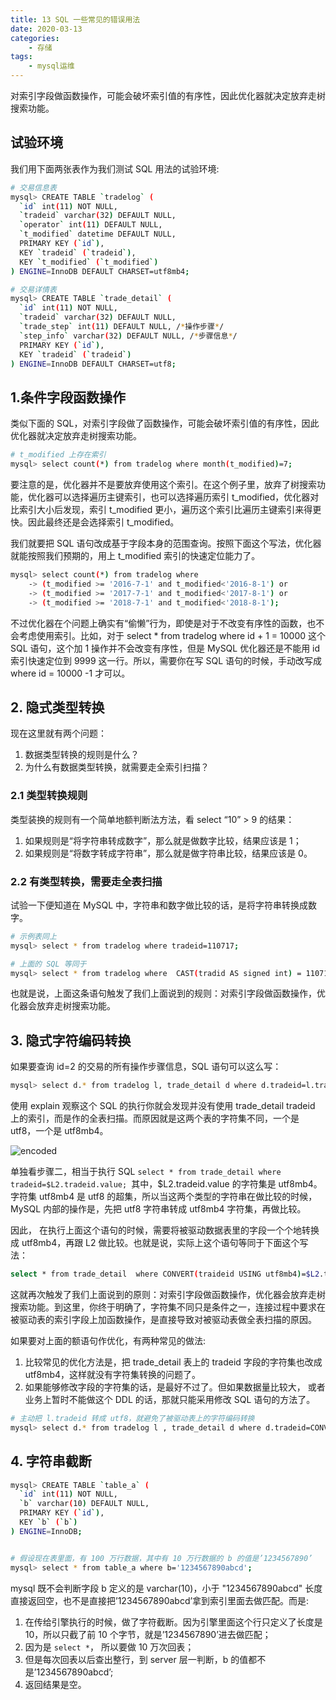 ```yaml
---
title: 13 SQL 一些常见的错误用法
date: 2020-03-13
categories:
    - 存储
tags:
    - mysql运维
---
```


对索引字段做函数操作，可能会破坏索引值的有序性，因此优化器就决定放弃走树搜索功能。

<!-- more -->

## 试验环境
我们用下面两张表作为我们测试 SQL 用法的试验环境:

```bash
# 交易信息表
mysql> CREATE TABLE `tradelog` (
  `id` int(11) NOT NULL,
  `tradeid` varchar(32) DEFAULT NULL,
  `operator` int(11) DEFAULT NULL,
  `t_modified` datetime DEFAULT NULL,
  PRIMARY KEY (`id`),
  KEY `tradeid` (`tradeid`),
  KEY `t_modified` (`t_modified`)
) ENGINE=InnoDB DEFAULT CHARSET=utf8mb4;

# 交易详情表
mysql> CREATE TABLE `trade_detail` (
  `id` int(11) NOT NULL,
  `tradeid` varchar(32) DEFAULT NULL,
  `trade_step` int(11) DEFAULT NULL, /*操作步骤*/
  `step_info` varchar(32) DEFAULT NULL, /*步骤信息*/
  PRIMARY KEY (`id`),
  KEY `tradeid` (`tradeid`)
) ENGINE=InnoDB DEFAULT CHARSET=utf8;
```


## 1.条件字段函数操作
类似下面的 SQL，对索引字段做了函数操作，可能会破坏索引值的有序性，因此优化器就决定放弃走树搜索功能。

```bash
# t_modified 上存在索引
mysql> select count(*) from tradelog where month(t_modified)=7;
```

要注意的是，优化器并不是要放弃使用这个索引。在这个例子里，放弃了树搜索功能，优化器可以选择遍历主键索引，也可以选择遍历索引 t_modified，优化器对比索引大小后发现，索引 t_modified 更小，遍历这个索引比遍历主键索引来得更快。因此最终还是会选择索引 t_modified。

我们就要把 SQL 语句改成基于字段本身的范围查询。按照下面这个写法，优化器就能按照我们预期的，用上 t_modified 索引的快速定位能力了。

```bash
mysql> select count(*) from tradelog where
    -> (t_modified >= '2016-7-1' and t_modified<'2016-8-1') or
    -> (t_modified >= '2017-7-1' and t_modified<'2017-8-1') or 
    -> (t_modified >= '2018-7-1' and t_modified<'2018-8-1');
```

不过优化器在个问题上确实有“偷懒”行为，即使是对于不改变有序性的函数，也不会考虑使用索引。比如，对于 select * from tradelog where id + 1 = 10000 这个 SQL 语句，这个加 1 操作并不会改变有序性，但是 MySQL 优化器还是不能用 id 索引快速定位到 9999 这一行。所以，需要你在写 SQL 语句的时候，手动改写成 where id = 10000 -1 才可以。

## 2. 隐式类型转换
现在这里就有两个问题：
1. 数据类型转换的规则是什么？
2. 为什么有数据类型转换，就需要走全索引扫描？

### 2.1 类型转换规则
类型装换的规则有一个简单地额判断法方法，看 select “10” > 9 的结果：
1. 如果规则是“将字符串转成数字”，那么就是做数字比较，结果应该是 1；
2. 如果规则是“将数字转成字符串”，那么就是做字符串比较，结果应该是 0。


### 2.2 有类型转换，需要走全表扫描
试验一下便知道在 MySQL 中，字符串和数字做比较的话，是将字符串转换成数字。

```bash
# 示例表同上
mysql> select * from tradelog where tradeid=110717;

# 上面的 SQL 等同于
mysql> select * from tradelog where  CAST(tradid AS signed int) = 110717;
```

也就是说，上面这条语句触发了我们上面说到的规则：对索引字段做函数操作，优化器会放弃走树搜索功能。

## 3. 隐式字符编码转换
如果要查询 id=2 的交易的所有操作步骤信息，SQL 语句可以这么写：
```bash
mysql> select d.* from tradelog l, trade_detail d where d.tradeid=l.tradeid and l.id=2; /*语句Q1*/
```

使用 explain 观察这个 SQL 的执行你就会发现并没有使用 trade_detail tradeid 上的索引，而是作的全表扫描。而原因就是这两个表的字符集不同，一个是 utf8，一个是 utf8mb4。

![encoded](/images/mysql/MySQL45讲/encoded.png)

单独看步骤二，相当于执行 SQL `select * from trade_detail where tradeid=$L2.tradeid.value; `其中，$L2.tradeid.value 的字符集是 utf8mb4。字符集 utf8mb4 是 utf8 的超集，所以当这两个类型的字符串在做比较的时候，MySQL 内部的操作是，先把 utf8 字符串转成 utf8mb4 字符集，再做比较。

因此， 在执行上面这个语句的时候，需要将被驱动数据表里的字段一个个地转换成 utf8mb4，再跟 L2 做比较。也就是说，实际上这个语句等同于下面这个写法：

```bash
select * from trade_detail  where CONVERT(traideid USING utf8mb4)=$L2.tradeid.value; 
```

这就再次触发了我们上面说到的原则：对索引字段做函数操作，优化器会放弃走树搜索功能。到这里，你终于明确了，字符集不同只是条件之一，连接过程中要求在被驱动表的索引字段上加函数操作，是直接导致对被驱动表做全表扫描的原因。

如果要对上面的额语句作优化，有两种常见的做法:
1. 比较常见的优化方法是，把 trade_detail 表上的 tradeid 字段的字符集也改成 utf8mb4，这样就没有字符集转换的问题了。
2. 如果能够修改字段的字符集的话，是最好不过了。但如果数据量比较大， 或者业务上暂时不能做这个 DDL 的话，那就只能采用修改 SQL 语句的方法了。

```bash
# 主动把 l.tradeid 转成 utf8，就避免了被驱动表上的字符编码转换
mysql> select d.* from tradelog l , trade_detail d where d.tradeid=CONVERT(l.tradeid USING utf8) and l.id=2; 
```

## 4. 字符串截断
```bash
mysql> CREATE TABLE `table_a` (
  `id` int(11) NOT NULL,
  `b` varchar(10) DEFAULT NULL,
  PRIMARY KEY (`id`),
  KEY `b` (`b`)
) ENGINE=InnoDB;


# 假设现在表里面，有 100 万行数据，其中有 10 万行数据的 b 的值是’1234567890’
mysql> select * from table_a where b='1234567890abcd';
```
mysql 既不会判断字段 b 定义的是 varchar(10)，小于 "1234567890abcd" 长度直接返回空，也不是直接把’1234567890abcd’拿到索引里面去做匹配。而是:
1. 在传给引擎执行的时候，做了字符截断。因为引擎里面这个行只定义了长度是 10，所以只截了前 10 个字节，就是’1234567890’进去做匹配；
2. 因为是 `select *`， 所以要做 10 万次回表；
3. 但是每次回表以后查出整行，到 server 层一判断，b 的值都不是’1234567890abcd’;
4. 返回结果是空。

